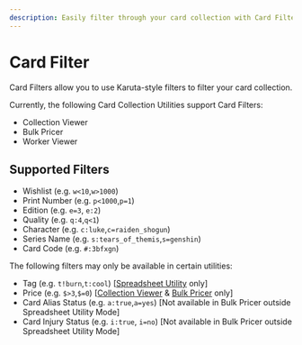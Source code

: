 ```yaml
---
description: Easily filter through your card collection with Card Filter
---
```


# Card Filter

Card Filters allow you to use Karuta-style filters to filter your card collection.

Currently, the following Card Collection Utilities support Card Filters:

* Collection Viewer
* Bulk Pricer
* Worker Viewer

## Supported Filters

* Wishlist (e.g. `w<10`,`w>1000`)
* Print Number (e.g. `p<1000`,`p=1`)
* Edition (e.g. `e=3`, `e:2`)
* Quality (e.g. `q:4`,`q<1`)
* Character (e.g. `c:luke`,`c=raiden_shogun`)
* Series Name (e.g. `s:tears_of_themis`,`s=genshin`)
* Card Code (e.g. `#:3bfxgn`)

The following filters may only be available in certain utilities:

* Tag (e.g. `t!burn`,`t:cool`) \[[Spreadsheet Utility](spreadsheet-utility.md) only]
* Price (e.g. `$>3`,`$=0`) \[[Collection Viewer](collection-viewer.md) & [Bulk Pricer](bulk-pricer.md) only]
* Card Alias Status (e.g. `a:true`,`a=yes`) \[Not available in Bulk Pricer outside Spreadsheet Utility Mode]
* Card Injury Status (e.g. `i:true`, `i=no`) \[Not available in Bulk Pricer outside Spreadsheet Utility Mode]
